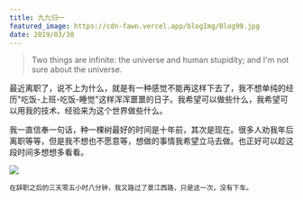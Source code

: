 ```yaml
---
title: 九九归一
featured_image: https://cdn-fawn.vercel.app/blogImg/Blog99.jpg
date: 2019/03/30
---
```


> Two things are infinite: the universe and human stupidity; and I'm not sure about the universe.

最近离职了，说不上为什么，就是有一种感觉不能再这样下去了，我不想单纯的经历"吃饭-上班-吃饭-睡觉"这样浑浑噩噩的日子。我希望可以做些什么，我希望可以用我的技术、经验来为这个世界做些什么。

我一直信奉一句话，种一棵树最好的时间是十年前，其次是现在。很多人劝我年后离职等等，但是我不想也不愿意等，想做的事情我希望立马去做。也正好可以趁这段时间多想想多看看。

![](https://cdn-fawn.vercel.app/contentImg/other/other4.jpg)

<sub>在辞职之后的三天零五小时八分钟，我又路过了景江西路，只是这一次，没有下车。</sub>